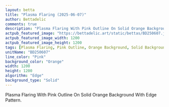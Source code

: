 ```yaml
---
layout: betta
title: "Plasma Flaring (2025-06-07)"
author: Bettadelic
comments: true
description: "Plasma Flaring With Pink Outline On Solid Orange Background With Edge Pattern."
actpub_featured_image: "https://bettadelic.art/static/bettas/BD250607.jpg"
actpub_featured_image_width: 1200
actpub_featured_image_height: 1200
tags: [Plasma Flaring, Pink Outline, Orange Background, Solid Background Pattern, Edge Pattern, June 2025]
unitName: "BD250607"
line_color: "Pink"
background_color: "Orange"
width: 1200
height: 1200
algorithm: "Edge"
background_type: "Solid"
---
```


Plasma Flaring With Pink Outline On Solid Orange Background With Edge Pattern.
